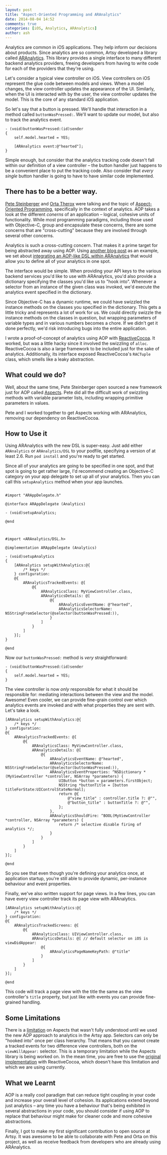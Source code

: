 ```yaml
---
layout: post
title: "Aspect-Oriented Programming and ARAnalytics"
date: 2014-08-04 14:52
comments: true
categories: [iOS, Analytics, ARAnalytics]
author: ash
---
```


Analytics are common in iOS applications. They help inform our decisions
about products. Since analytics are so common, Artsy developed a library called
[ARAnalytics](https://github.com/orta/ARAnalytics). This library provides a
single interface to many different backend analytics providers, freeing
developers from having to write code for each of the providers that they're
using.

Let's consider a typical view controller on iOS. View controllers on iOS
represent the glue code between models and views. When a model changes, the view
controller updates the appearance of the UI. Similarly, when the UI is
interacted with by the user, the view controller updates the model. This is the
core of any standard iOS application.

So let's say that a button is pressed. We'll handle that interaction in a
method called `buttonWasPressed:`. We'll want to update our model, but also to
track the analytics event.

``` objc
- (void)buttonWasPressed:(id)sender
{
	self.model.hearted = YES;

	[ARAnalytics event:@"hearted"];
}
```

Simple enough, but consider that the analytics tracking code doesn't fall within
our definition of a view controller – the button handler just happens to be a
convenient place to put the tracking code. Also consider that *every single*
button handler is going to have to have similar code implemented.

## There has to be a better way.

<!-- more -->

[Pete Steinberger](http://twitter.com/steipete) and [Orta Therox](http://twitter.com/orta)
were talking and the topic of [Aspect-Oriented Programming](http://en.wikipedia.org/wiki/Aspect-oriented_programming),
specifically in the context of analytics. AOP takes a look at the different
*conerns* of an application – logical, cohesive units of functionality. While
most programming paradigms, including those used with Objective-C, group and
encapsulate these concerns, there are some concerns that are "cross-cutting"
because they are involved through several other concerns.

Analytics is such a cross-cutting concern. That makes it a prime target for
being abstracted away using AOP. Using [another blog post](http://albertodebortoli.github.io/blog/2014/03/25/an-aspect-oriented-approach-programming-to-ios-analytics/)  as an example, we set about [integrating an AOP-like DSL within ARAnalytics](https://github.com/orta/ARAnalytics/pull/74)
that would allow you to define all of your analytics in one spot.

The interface would be simple. When providing your API keys to the various
backend services you'd like to use with ARAnalytics, you'd also provide a
dictionary specifying the classes you'd like us to "hook into". Whenever a
selector from an instance of the given class was invoked, we'd execute the
analytics event specified in the dictionary.

Since Objective-C has a dynamic runtime, we could have swizzled the instance
methods on the classes you specified in the dictionary. This gets a little
tricky and represents a lot of work for us. We could directly swizzle the
instance methods on the classes in question, but wrapping parameters of variable
types and in various numbers becomes a chore. If we didn't get it done
perfectly, we'd risk introducing bugs into the entire application.

I wrote a proof-of-concept of analytics using AOP with [ReactiveCocoa](http://reactivecocoa.io).
It worked, but was a little hacky since it involved the swizzling of `alloc`.
ReactiveCocoa is also a large framework to be included just for the sake of
analytics. Additionally, its interface exposed ReactiveCocoa's `RACTuple` class,
which smells like a leaky abstraction.

## What could we do?

Well, about the same time, Pete Steinberger open sourced a new framework just
for AOP called [Aspects](https://github.com/steipete/Aspects). Pete did all the
difficult work of swizzling methods with variable parameter lists, including
wrapping primitive parameters in values.

Pete and I worked together to get Aspects working with ARAnalytics, removing our
dependency on ReactiveCocoa.

## How to Use it

Using ARAnalytics with the new DSL is super-easy. Just add either `ARAnalytics`
or `ARAnalytics/DSL` to your podfile, specifying a version of at least 2.6. Run
`pod install` and you're ready to get started.

Since all of your analytics are going to be specified in one spot, and that spot
is going to get rather large, I'd recommend creating an Objective-C category on
your app delegate to set up all of your analytics. Then you can call this
`setupAnalytics` method when your app launches.

``` objc

#import "ARAppDelegate.h"

@interface ARAppDelegate (Analytics)

- (void)setupAnalytics;

@end

```

``` objc


#import <ARAnalytics/DSL.h>

@implementation ARAppDelegate (Analytics)

- (void)setupAnalytics
{
	[ARAnalytics setupWithAnalytics:@{
		/* keys */
    } configuration:
    @{
    	ARAnalyticsTrackedEvents: @[
    		@{
    			ARAnalyticsClass: MyViewController.class,
    			ARAnalyticsDetails: @[
    				@{
    					ARAnalyticsEventName: @"hearted",
    					ARAnalyticsSelectorName: NSStringFromSelector(@selector(buttonWasPressed:)),
    				}
    			]
    		}
    	]
	}];
}

@end

```

Now our `buttonWasPressed:` method is *very* straightforward:

``` objc
- (void)buttonWasPressed:(id)sender
{
	self.model.hearted = YES;
}
```

The view controller is now *only* responsible for what it should be responsible
for: mediating interactions between the view and the model. Awesome! Even
cooler, we can provide fine-grain control over which analytics events are
invoked and with what properties they are sent with. Let's take a look.

``` objc
[ARAnalytics setupWithAnalytics:@{
	/* keys */
} configuration:
@{
	ARAnalyticsTrackedEvents: @[
		@{
			ARAnalyticsClass: MyViewController.class,
			ARAnalyticsDetails: @[
				@{
					ARAnalyticsEventName: @"hearted",
					ARAnalyticsSelectorName: NSStringFromSelector(@selector(buttonWasPressed:)),
					ARAnalyticsEventProperties: ^NSDictionary *(MyViewController *controller, NSArray *parameters) {
                        UIButton *button = parameters.firstObject;
                        NSString *buttonTitle = [button titleForState:UIControlStateNormal];
                        return @{
                            @"view_title" : controller.title ?: @"",
                            @"button_title" : buttonTitle ?: @"",
                        };
                    },
					ARAnalyticsShouldFire: ^BOOL(MyViewController *controller, NSArray *parameters) {
						return /* selective disable firing of analytics */;
					}
				}
			]
		}
	]
}];

@end

```

So you see that even though you're defining your analytics once, at application
startup, you're still able to provide dynamic, per-instance behaviour and event
properties.

Finally, we've also written support for page views. In a few lines, you can
have every view controller track its page view with ARAnalytics.

``` objc
[ARAnalytics setupWithAnalytics:@{
	/* keys */
} configuration:
@{
	ARAnalyticsTrackedScreens: @[
		@{
			ARAnalyticsClass: UIViewController.class,
			ARAnalyticsDetails: @[ // default selector on iOS is viewDidAppear:
				@{
					ARAnalyticsPageNameKeyPath: @"title"
				}
			]
		}
	]
}];

@end

```

This code will track a page view with the title the same as the view
controller's `title` property, but just like with events you can provide
fine-grained handling.

## Some Limitations

There is a [limitation](https://github.com/steipete/Aspects/issues/11) on
Aspects that wasn't fully understood until we used the new AOP approach to
analytics in the Artsy app. Selectors can only be "hooked into" once per class
hierarchy. That  means that you cannot create a tracked events for two
difference view controllers, both on the `viewWillAppear:` selector. This is a
temporary limitation while the Aspects library is being worked on. In the mean
time, you are free to use the [original implementation](https://github.com/orta/ARAnalytics/tree/ashfurrow-temporary-dsl-fix)
with ReactiveCocoa, which doesn't have this limitation and which we are using
currently.

## What we Learnt

AOP is a really cool paradigm that can reduce tight coupling in your code and
increase your overall level of cohesion. Its applications extend beyond just
analytics – any time you have a behaviour that's being exhibited in several
abstractions in your code, you should consider if using AOP to replace that
behaviour might make for cleaner code and more cohesive abstractions.

Finally, I got to make my first significant contribution to open source at
Artsy. It was awesome to be able to collaborate with Pete and Orta on this
project, as well as receive feedback from developers who are already using
ARAnalytics.
